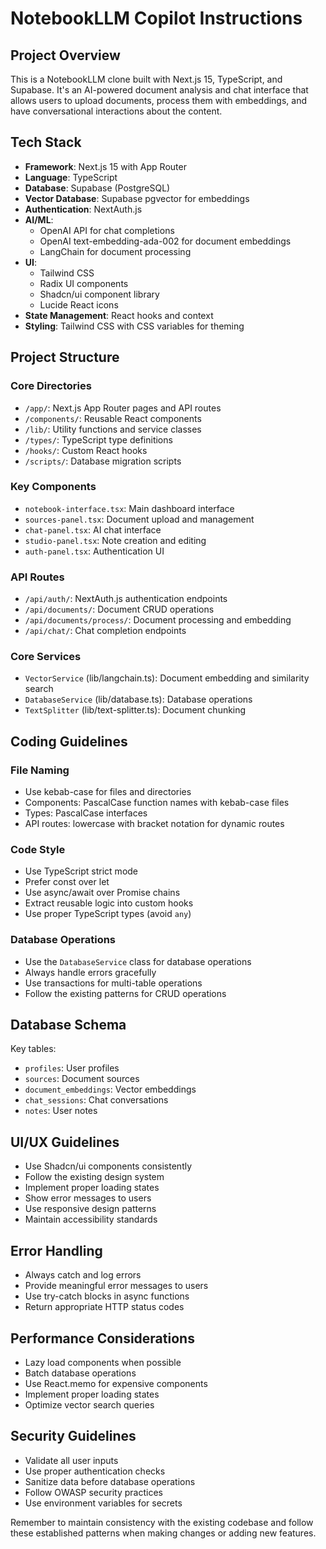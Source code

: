 # NotebookLLM Copilot Instructions

## Project Overview
This is a NotebookLLM clone built with Next.js 15, TypeScript, and Supabase. It's an AI-powered document analysis and chat interface that allows users to upload documents, process them with embeddings, and have conversational interactions about the content.

## Tech Stack
- **Framework**: Next.js 15 with App Router
- **Language**: TypeScript
- **Database**: Supabase (PostgreSQL)
- **Vector Database**: Supabase pgvector for embeddings
- **Authentication**: NextAuth.js
- **AI/ML**: 
  - OpenAI API for chat completions
  - OpenAI text-embedding-ada-002 for document embeddings
  - LangChain for document processing
- **UI**: 
  - Tailwind CSS
  - Radix UI components
  - Shadcn/ui component library
  - Lucide React icons
- **State Management**: React hooks and context
- **Styling**: Tailwind CSS with CSS variables for theming

## Project Structure

### Core Directories
- `/app/`: Next.js App Router pages and API routes
- `/components/`: Reusable React components
- `/lib/`: Utility functions and service classes
- `/types/`: TypeScript type definitions
- `/hooks/`: Custom React hooks
- `/scripts/`: Database migration scripts

### Key Components
- `notebook-interface.tsx`: Main dashboard interface
- `sources-panel.tsx`: Document upload and management
- `chat-panel.tsx`: AI chat interface
- `studio-panel.tsx`: Note creation and editing
- `auth-panel.tsx`: Authentication UI

### API Routes
- `/api/auth/`: NextAuth.js authentication endpoints
- `/api/documents/`: Document CRUD operations
- `/api/documents/process/`: Document processing and embedding
- `/api/chat/`: Chat completion endpoints

### Core Services
- `VectorService` (lib/langchain.ts): Document embedding and similarity search
- `DatabaseService` (lib/database.ts): Database operations
- `TextSplitter` (lib/text-splitter.ts): Document chunking

## Coding Guidelines

### File Naming
- Use kebab-case for files and directories
- Components: PascalCase function names with kebab-case files
- Types: PascalCase interfaces
- API routes: lowercase with bracket notation for dynamic routes

### Code Style
- Use TypeScript strict mode
- Prefer const over let
- Use async/await over Promise chains
- Extract reusable logic into custom hooks
- Use proper TypeScript types (avoid `any`)

### Database Operations
- Use the `DatabaseService` class for database operations
- Always handle errors gracefully
- Use transactions for multi-table operations
- Follow the existing patterns for CRUD operations

## Database Schema
Key tables:
- `profiles`: User profiles
- `sources`: Document sources
- `document_embeddings`: Vector embeddings
- `chat_sessions`: Chat conversations
- `notes`: User notes

## UI/UX Guidelines
- Use Shadcn/ui components consistently
- Follow the existing design system
- Implement proper loading states
- Show error messages to users
- Use responsive design patterns
- Maintain accessibility standards

## Error Handling
- Always catch and log errors
- Provide meaningful error messages to users
- Use try-catch blocks in async functions
- Return appropriate HTTP status codes

## Performance Considerations
- Lazy load components when possible
- Batch database operations
- Use React.memo for expensive components
- Implement proper loading states
- Optimize vector search queries

## Security Guidelines
- Validate all user inputs
- Use proper authentication checks
- Sanitize data before database operations
- Follow OWASP security practices
- Use environment variables for secrets



Remember to maintain consistency with the existing codebase and follow these established patterns when making changes or adding new features.
